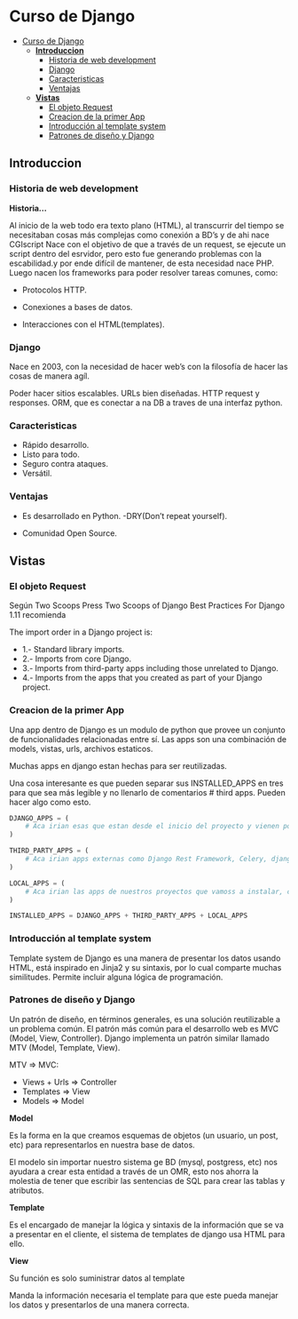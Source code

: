 # Curso de Django

- [Curso de Django](#curso-de-django)
  - [**Introduccion**](#introduccion)
    - [Historia de web development](#historia-de-web-development)
    - [Django](#django)
    - [Caracteristicas](#caracteristicas)
    - [Ventajas](#ventajas)
  - [**Vistas**](#vistas)
    - [El objeto Request](#el-objeto-request)
    - [Creacion de la primer App](#creacion-de-la-primer-app)
    - [Introducción al template system](#introducción-al-template-system)
    - [Patrones de diseño y Django](#patrones-de-diseño-y-django)

## **Introduccion**

### Historia de web development

**Historia...**

Al inicio de la web todo era texto plano (HTML), al transcurrir del tiempo se necesitaban cosas más complejas como conexión a BD’s y de ahi nace CGIscript
Nace con el objetivo de que a través de un request, se ejecute un script dentro del esrvidor, pero esto fue generando problemas con la escabilidad.y por ende difícil de mantener, de esta necesidad nace PHP.
Luego nacen los frameworks para poder resolver tareas comunes, como:

- Protocolos HTTP.

- Conexiones a bases de datos.

- Interacciones con el HTML(templates).


### Django

Nace en 2003, con la necesidad de hacer web’s con la filosofía de hacer las cosas de manera agíl.

Poder hacer sitios escalables.
URLs bien diseñadas.
HTTP request y responses.
ORM, que es conectar a na DB a traves de una interfaz python.

### Caracteristicas

- Rápido desarrollo.
- Listo para todo.
- Seguro contra ataques.
- Versátil.


### Ventajas

- Es desarrollado en Python.
-DRY(Don’t repeat yourself).

- Comunidad Open Source.

## **Vistas**

### El objeto Request

Según Two Scoops Press Two Scoops of Django Best Practices For Django 1.11 recomienda

The import order in a Django project is:

- 1.- Standard library imports.
- 2.- Imports from core Django.
- 3.- Imports from third-party apps including those unrelated to Django.
- 4.- Imports from the apps that you created as part of your Django project.

### Creacion de la primer App

Una app dentro de Django es un modulo de python que provee un conjunto de funcionalidades relacionadas entre sí.
Las apps son una combinación de models, vistas, urls, archivos estaticos.

Muchas apps en django estan hechas para ser reutilizadas.

Una cosa interesante es que pueden separar sus INSTALLED_APPS en tres para que sea más legible y no llenarlo de comentarios # third apps. Pueden hacer algo como esto.

```python
DJANGO_APPS = (
	# Aca irian esas que estan desde el inicio del proyecto y vienen por defecto
)

THIRD_PARTY_APPS = (
	# Aca irian apps externas como Django Rest Framework, Celery, django debug toolbar, etc
)

LOCAL_APPS = (
	# Aca irian las apps de nuestros proyectos que vamoss a instalar, cosas como posts, perfiles, nosé
)

INSTALLED_APPS = DJANGO_APPS + THIRD_PARTY_APPS + LOCAL_APPS
```

### Introducción al template system

Template system de Django es una manera de presentar los datos usando HTML, está inspirado en Jinja2 y su sintaxis, por lo cual comparte muchas similitudes. Permite incluir alguna lógica de programación.

### Patrones de diseño y Django 

Un patrón de diseño, en términos generales, es una solución reutilizable a un problema común.
El patrón más común para el desarrollo web es MVC (Model, View, Controller). Django implementa un patrón similar llamado MTV (Model, Template, View).

MTV => MVC:

- Views + Urls => Controller
- Templates => View
- Models => Model


**Model**
 
Es la forma en la que creamos esquemas de objetos (un usuario, un post, etc) para representarlos en nuestra base de datos.
 
El modelo sin importar nuestro sistema ge BD (mysql, postgress, etc) nos ayudara a crear esta entidad a través de un OMR, esto nos ahorra la molestia de tener que escribir las sentencias de SQL para crear las tablas y atributos.
 

**Template**
 
Es el encargado de manejar la lógica y sintaxis de la información que se va a presentar en el cliente, el sistema de templates de django usa HTML para ello.
 

**View**
 
Su función es solo suministrar datos al template
 
Manda la información necesaria el template para que este pueda manejar los datos y presentarlos de una manera correcta.